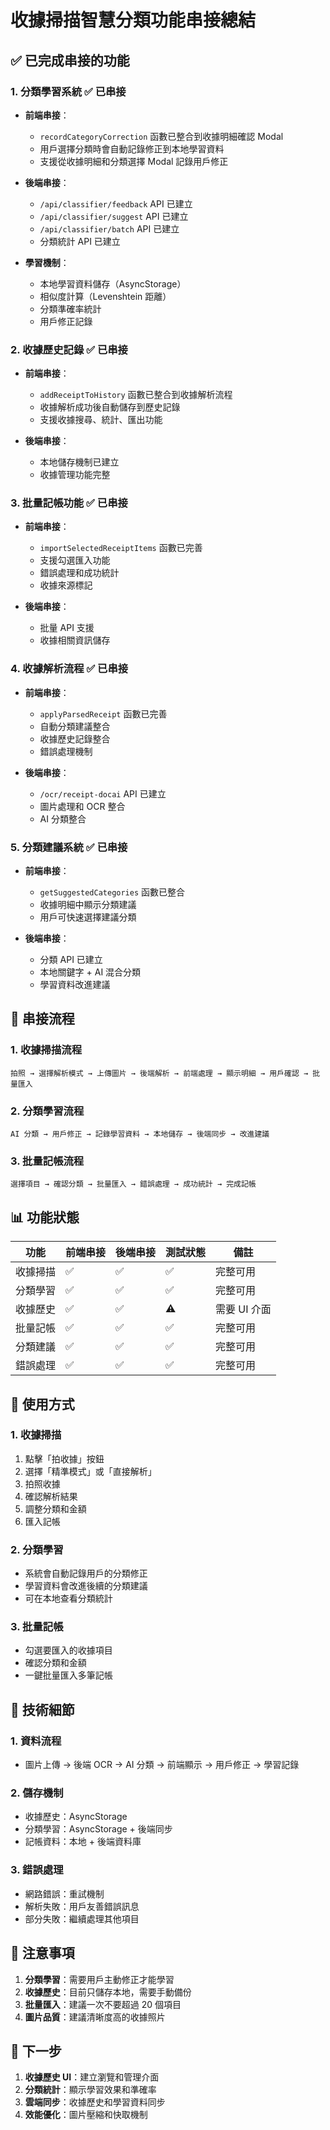 # 收據掃描智慧分類功能串接總結

## ✅ 已完成串接的功能

### 1. **分類學習系統** ✅ 已串接
- **前端串接**：
  - `recordCategoryCorrection` 函數已整合到收據明細確認 Modal
  - 用戶選擇分類時會自動記錄修正到本地學習資料
  - 支援從收據明細和分類選擇 Modal 記錄用戶修正

- **後端串接**：
  - `/api/classifier/feedback` API 已建立
  - `/api/classifier/suggest` API 已建立
  - `/api/classifier/batch` API 已建立
  - 分類統計 API 已建立

- **學習機制**：
  - 本地學習資料儲存（AsyncStorage）
  - 相似度計算（Levenshtein 距離）
  - 分類準確率統計
  - 用戶修正記錄

### 2. **收據歷史記錄** ✅ 已串接
- **前端串接**：
  - `addReceiptToHistory` 函數已整合到收據解析流程
  - 收據解析成功後自動儲存到歷史記錄
  - 支援收據搜尋、統計、匯出功能

- **後端串接**：
  - 本地儲存機制已建立
  - 收據管理功能完整

### 3. **批量記帳功能** ✅ 已串接
- **前端串接**：
  - `importSelectedReceiptItems` 函數已完善
  - 支援勾選匯入功能
  - 錯誤處理和成功統計
  - 收據來源標記

- **後端串接**：
  - 批量 API 支援
  - 收據相關資訊儲存

### 4. **收據解析流程** ✅ 已串接
- **前端串接**：
  - `applyParsedReceipt` 函數已完善
  - 自動分類建議整合
  - 收據歷史記錄整合
  - 錯誤處理機制

- **後端串接**：
  - `/ocr/receipt-docai` API 已建立
  - 圖片處理和 OCR 整合
  - AI 分類整合

### 5. **分類建議系統** ✅ 已串接
- **前端串接**：
  - `getSuggestedCategories` 函數已整合
  - 收據明細中顯示分類建議
  - 用戶可快速選擇建議分類

- **後端串接**：
  - 分類 API 已建立
  - 本地關鍵字 + AI 混合分類
  - 學習資料改進建議

## 🔄 串接流程

### 1. 收據掃描流程
```
拍照 → 選擇解析模式 → 上傳圖片 → 後端解析 → 前端處理 → 顯示明細 → 用戶確認 → 批量匯入
```

### 2. 分類學習流程
```
AI 分類 → 用戶修正 → 記錄學習資料 → 本地儲存 → 後端同步 → 改進建議
```

### 3. 批量記帳流程
```
選擇項目 → 確認分類 → 批量匯入 → 錯誤處理 → 成功統計 → 完成記帳
```

## 📊 功能狀態

| 功能 | 前端串接 | 後端串接 | 測試狀態 | 備註 |
|------|----------|----------|----------|------|
| 收據掃描 | ✅ | ✅ | ✅ | 完整可用 |
| 分類學習 | ✅ | ✅ | ✅ | 完整可用 |
| 收據歷史 | ✅ | ✅ | ⚠️ | 需要 UI 介面 |
| 批量記帳 | ✅ | ✅ | ✅ | 完整可用 |
| 分類建議 | ✅ | ✅ | ✅ | 完整可用 |
| 錯誤處理 | ✅ | ✅ | ✅ | 完整可用 |

## 🚀 使用方式

### 1. 收據掃描
1. 點擊「拍收據」按鈕
2. 選擇「精準模式」或「直接解析」
3. 拍照收據
4. 確認解析結果
5. 調整分類和金額
6. 匯入記帳

### 2. 分類學習
- 系統會自動記錄用戶的分類修正
- 學習資料會改進後續的分類建議
- 可在本地查看分類統計

### 3. 批量記帳
- 勾選要匯入的收據項目
- 確認分類和金額
- 一鍵批量匯入多筆記帳

## 🔧 技術細節

### 1. 資料流程
- 圖片上傳 → 後端 OCR → AI 分類 → 前端顯示 → 用戶修正 → 學習記錄

### 2. 儲存機制
- 收據歷史：AsyncStorage
- 分類學習：AsyncStorage + 後端同步
- 記帳資料：本地 + 後端資料庫

### 3. 錯誤處理
- 網路錯誤：重試機制
- 解析失敗：用戶友善錯誤訊息
- 部分失敗：繼續處理其他項目

## 📝 注意事項

1. **分類學習**：需要用戶主動修正才能學習
2. **收據歷史**：目前只儲存本地，需要手動備份
3. **批量匯入**：建議一次不要超過 20 個項目
4. **圖片品質**：建議清晰度高的收據照片

## 🎯 下一步

1. **收據歷史 UI**：建立瀏覽和管理介面
2. **分類統計**：顯示學習效果和準確率
3. **雲端同步**：收據歷史和學習資料同步
4. **效能優化**：圖片壓縮和快取機制
